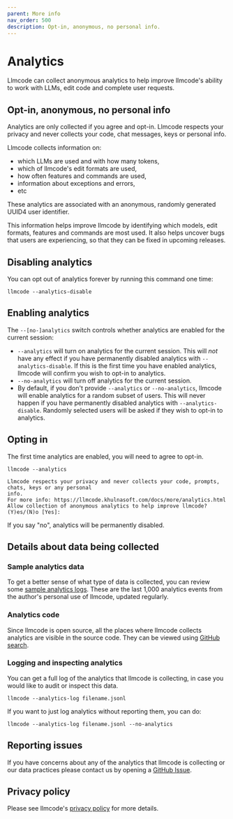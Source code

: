 ```yaml
---
parent: More info
nav_order: 500
description: Opt-in, anonymous, no personal info.
---
```


# Analytics

Llmcode can collect anonymous analytics to help
improve llmcode's ability to work with LLMs, edit code and complete user requests.

## Opt-in, anonymous, no personal info

Analytics are only collected if you agree and opt-in. 
Llmcode respects your privacy and never collects your code, chat messages, keys or
personal info.

Llmcode collects information on:

- which LLMs are used and with how many tokens,
- which of llmcode's edit formats are used,
- how often features and commands are used,
- information about exceptions and errors,
- etc

These analytics are associated with an anonymous,
randomly generated UUID4 user identifier.

This information helps improve llmcode by identifying which models, edit formats,
features and commands are most used.
It also helps uncover bugs that users are experiencing, so that they can be fixed
in upcoming releases.

## Disabling analytics

You can opt out of analytics forever by running this command one time:

```
llmcode --analytics-disable
```

## Enabling analytics

The `--[no-]analytics` switch controls whether analytics are enabled for the
current session:

- `--analytics` will turn on analytics for the current session.
This will *not* have any effect if you have permanently disabled analytics 
with `--analytics-disable`.
If this is the first time you have enabled analytics, llmcode
will confirm you wish to opt-in to analytics.
- `--no-analytics` will turn off analytics for the current session.
- By default, if you don't provide `--analytics` or `--no-analytics`,
llmcode will enable analytics for a random subset of users.
This will never happen if you have permanently disabled analytics 
with `--analytics-disable`.
Randomly selected users will be asked if they wish to opt-in to analytics.


## Opting in

The first time analytics are enabled, you will need to agree to opt-in.

```
llmcode --analytics

Llmcode respects your privacy and never collects your code, prompts, chats, keys or any personal
info.
For more info: https://llmcode.khulnasoft.com/docs/more/analytics.html
Allow collection of anonymous analytics to help improve llmcode? (Y)es/(N)o [Yes]:
```

If you say "no", analytics will be permanently disabled.


## Details about data being collected

### Sample analytics data

To get a better sense of what type of data is collected, you can review some
[sample analytics logs](https://github.com/Aider-ai/llmcode/blob/main/docs/site/assets/sample-analytics.jsonl).
These are the last 1,000 analytics events from the author's
personal use of llmcode, updated regularly.


### Analytics code

Since llmcode is open source, all the places where llmcode collects analytics
are visible in the source code.
They can be viewed using 
[GitHub search](https://github.com/search?q=repo%3Allmcode-ai%2Fllmcode+%22.event%28%22&type=code).


### Logging and inspecting analytics

You can get a full log of the analytics that llmcode is collecting,
in case you would like to audit or inspect this data.

```
llmcode --analytics-log filename.jsonl
```

If you want to just log analytics without reporting them, you can do:

```
llmcode --analytics-log filename.jsonl --no-analytics
```


## Reporting issues

If you have concerns about any of the analytics that llmcode is collecting
or our data practices
please contact us by opening a
[GitHub Issue](https://github.com/Aider-ai/llmcode/issues).

## Privacy policy

Please see llmcode's
[privacy policy](/docs/legal/privacy.html)
for more details.


